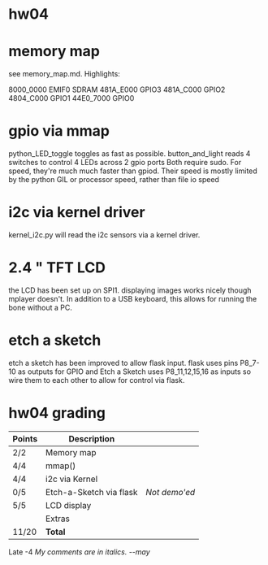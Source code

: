 # hw04

# memory map
 see memory_map.md. Highlights: 

   8000_0000 EMIF0 SDRAM
   481A_E000 GPIO3
   481A_C000 GPIO2
   4804_C000 GPIO1
   44E0_7000 GPIO0

# gpio via mmap
 python_LED_toggle toggles as fast as possible. 
 button_and_light reads 4 switches to control 4 LEDs across 2 gpio ports
 Both require sudo. 
 For speed, they're much much faster than gpiod. Their speed is mostly limited by the python GIL or processor speed, rather than file io speed

# i2c via kernel driver
 kernel_i2c.py will read the i2c sensors via a kernel driver. 

# 2.4 " TFT LCD
 the LCD has been set up on SPI1. displaying images works nicely though mplayer doesn't. In addition to a USB keyboard, this allows for running the bone without a PC. 

# etch a sketch
 etch a sketch has been improved to allow flask input. 
 flask uses pins P8_7-10 as outputs for GPIO and Etch a Sketch uses P8_11,12,15,16 as inputs so wire them to each other to allow for control via flask. 
# hw04 grading

| Points      | Description | |
| ----------- | ----------- | - |
|  2/2 | Memory map 
|  4/4 | mmap()
|  4/4 | i2c via Kernel
|  0/5 | Etch-a-Sketch via flask | *Not demo'ed*
|  5/5 | LCD display
|      | Extras
| 11/20 | **Total**
Late -4
*My comments are in italics. --may*

